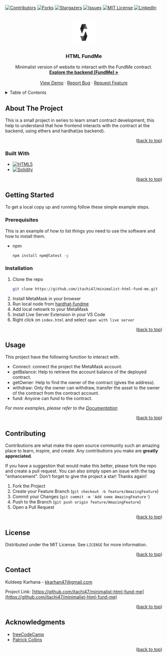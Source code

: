 <!-- Improved compatibility of back to top link: See: https://github.com/othneildrew/Best-README-Template/pull/73 -->
<a name="readme-top"></a>
<!--
*** Thanks for checking out the Best-README-Template. If you have a suggestion
*** that would make this better, please fork the repo and create a pull request
*** or simply open an issue with the tag "enhancement".
*** Don't forget to give the project a star!
*** Thanks again! Now go create something AMAZING! :D
-->



<!-- PROJECT SHIELDS -->
<!--
*** I'm using markdown "reference style" links for readability.
*** Reference links are enclosed in brackets [ ] instead of parentheses ( ).
*** See the bottom of this document for the declaration of the reference variables
*** for contributors-url, forks-url, etc. This is an optional, concise syntax you may use.
*** https://www.markdownguide.org/basic-syntax/#reference-style-links
-->
[![Contributors][contributors-shield]][contributors-url]
[![Forks][forks-shield]][forks-url]
[![Stargazers][stars-shield]][stars-url]
[![Issues][issues-shield]][issues-url]
[![MIT License][license-shield]][license-url]
[![LinkedIn][linkedin-shield]][linkedin-url]



<!-- PROJECT LOGO -->
<br />
<div align="center">
  <a href="https://github.com/itachi47/minimalist-html-fund-me">
    <img src="images/logo.png" alt="Logo" width="80" height="80">
  </a>

<h3 align="center">HTML FundMe</h3>

  <p align="center">
    Minimalist version of website to interact with the FundMe contract.
    <br />
    <a href="https://github.com/itachi47/hardhat-fund-me"><strong>Explore the backend (FundMe) »</strong></a>
    <br />
    <br />
    <a href="https://github.com/itachi47/minimalist-html-fund-me">View Demo</a>
    ·
    <a href="https://github.com/itachi47/minimalist-html-fund-me/issues">Report Bug</a>
    ·
    <a href="https://github.com/itachi47/minimalist-html-fund-me/issues">Request Feature</a>
  </p>
</div>



<!-- TABLE OF CONTENTS -->
<details>
  <summary>Table of Contents</summary>
  <ol>
    <li>
      <a href="#about-the-project">About The Project</a>
      <ul>
        <li><a href="#built-with">Built With</a></li>
      </ul>
    </li>
    <li>
      <a href="#getting-started">Getting Started</a>
      <ul>
        <li><a href="#prerequisites">Prerequisites</a></li>
        <li><a href="#installation">Installation</a></li>
      </ul>
    </li>
    <li><a href="#usage">Usage</a></li>
    <!-- <li><a href="#roadmap">Roadmap</a></li> -->
    <li><a href="#contributing">Contributing</a></li>
    <li><a href="#license">License</a></li>
    <li><a href="#contact">Contact</a></li>
    <li><a href="#acknowledgments">Acknowledgments</a></li>
  </ol>
</details>



<!-- ABOUT THE PROJECT -->
## About The Project

This is a small project in series to learn smart contract development, this help to understand that how frontend interacts with the contract at the backend, using ethers and hardhat(as backend).

<p align="right">(<a href="#readme-top">back to top</a>)</p>



### Built With

* [![HTML5][html.js]][html-url]
* [![Solidity][solidity.js]][solidity-url]

<p align="right">(<a href="#readme-top">back to top</a>)</p>



<!-- GETTING STARTED -->
## Getting Started

To get a local copy up and running follow these simple example steps.

### Prerequisites

This is an example of how to list things you need to use the software and how to install them.
* npm
  ```sh
  npm install npm@latest -g
  ```

### Installation


1. Clone the repo
   ```sh
   git clone https://github.com/itachi47/minimalist-html-fund-me.git
   ```
2. Install MetaMask in your browser
3. Run local node from [hardhat-fundme](https://github.com/itachi47/hardhat-fund-me)
4. Add local netowrk to your MetaMask
5. Install Live Server Extension in your VS Code 
6. Right click on `index.html` and select `open with live server`

<p align="right">(<a href="#readme-top">back to top</a>)</p>



<!-- USAGE EXAMPLES -->
## Usage

This project have the following function to interact with.
* Connect: connect the project the MetaMask account.
* getBalance: Help to retrieve the account balance of the deployed contract.
* getOwner: Help to find the owner of the contract (gives the address).
* withdraw: Only the owner can withdraw, transfer the asset to the owner of the contract from the contract account.
* fund: Anyone can fund to the contract.


_For more examples, please refer to the [Documentation](https://github.com/itachi47/minimalist-html-fund-me)_

<p align="right">(<a href="#readme-top">back to top</a>)</p>



<!-- ROADMAP -->
<!-- ## Roadmap

- [ ] Feature 1
- [ ] Feature 2
- [ ] Feature 3
    - [ ] Nested Feature

See the [open issues](https://github.com/itachi47/minimalist-html-fund-me/issues) for a full list of proposed features (and known issues).

<p align="right">(<a href="#readme-top">back to top</a>)</p> -->



<!-- CONTRIBUTING -->
## Contributing

Contributions are what make the open source community such an amazing place to learn, inspire, and create. Any contributions you make are **greatly appreciated**.

If you have a suggestion that would make this better, please fork the repo and create a pull request. You can also simply open an issue with the tag "enhancement".
Don't forget to give the project a star! Thanks again!

1. Fork the Project
2. Create your Feature Branch (`git checkout -b feature/AmazingFeature`)
3. Commit your Changes (`git commit -m 'Add some AmazingFeature'`)
4. Push to the Branch (`git push origin feature/AmazingFeature`)
5. Open a Pull Request

<p align="right">(<a href="#readme-top">back to top</a>)</p>



<!-- LICENSE -->
## License

Distributed under the MIT License. See `LICENSE` for more information.

<p align="right">(<a href="#readme-top">back to top</a>)</p>



<!-- CONTACT -->
## Contact

Kuldeep Karhana - kkarhan47@gmail.com

Project Link: [https://github.com/itachi47/minimalist-html-fund-me](https://github.com/itachi47/minimalist-html-fund-me)

<p align="right">(<a href="#readme-top">back to top</a>)</p>



<!-- ACKNOWLEDGMENTS -->
## Acknowledgments

* [freeCodeCamp](https://www.freecodecamp.org/)
* [Patrick Collins](https://twitter.com/PatrickAlphaC)

<p align="right">(<a href="#readme-top">back to top</a>)</p>



<!-- MARKDOWN LINKS & IMAGES -->
<!-- https://www.markdownguide.org/basic-syntax/#reference-style-links -->
[contributors-shield]: https://img.shields.io/github/contributors/itachi47/minimalist-html-fund-me.svg?style=for-the-badge
[contributors-url]: https://github.com/itachi47/minimalist-html-fund-me/graphs/contributors
[forks-shield]: https://img.shields.io/github/forks/itachi47/minimalist-html-fund-me.svg?style=for-the-badge
[forks-url]: https://github.com/itachi47/minimalist-html-fund-me/network/members
[stars-shield]: https://img.shields.io/github/stars/itachi47/minimalist-html-fund-me.svg?style=for-the-badge
[stars-url]: https://github.com/itachi47/minimalist-html-fund-me/stargazers
[issues-shield]: https://img.shields.io/github/issues/itachi47/minimalist-html-fund-me.svg?style=for-the-badge
[issues-url]: https://github.com/itachi47/minimalist-html-fund-me/issues
[license-shield]: https://img.shields.io/github/license/itachi47/minimalist-html-fund-me.svg?style=for-the-badge
[license-url]: https://github.com/itachi47/minimalist-html-fund-me/blob/master/LICENSE.txt
[linkedin-shield]: https://img.shields.io/badge/-LinkedIn-black.svg?style=for-the-badge&logo=linkedin&colorB=555
[linkedin-url]: https://www.linkedin.com/in/kuldeep-singh-karhana-80835119a/
[product-screenshot]: images/screenshot.png

[React.js]: https://img.shields.io/badge/React-20232A?style=for-the-badge&logo=react&logoColor=61DAFB
[React-url]: https://reactjs.org/
[html.js]: https://img.shields.io/badge/html5-%23E34F26.svg?style=for-the-badge&logo=html5&logoColor=white
[html-url]: https://developer.mozilla.org/en-US/docs/Glossary/HTML5
[solidity.js]: https://img.shields.io/badge/Solidity-%23363636.svg?style=for-the-badge&logo=solidity&logoColor=white
[solidity-url]: https://docs.soliditylang.org/en/v0.8.17/